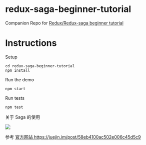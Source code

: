 # redux-saga-beginner-tutorial
Companion Repo for [Redux/Redux-saga beginner tutorial](http://yelouafi.github.io/redux-saga/docs/introduction/BeginnerTutorial.html)

# Instructions

Setup

```
cd redux-saga-beginner-tutorial
npm install
```
Run the demo
```
npm start
```
Run tests
```
npm test
```







关于 Saga 的使用 

![](http://oo0vme8mf.bkt.clouddn.com/15125700316212.jpg)


参考
[官方网站 ](https://github.com/redux-saga/redux-saga) 
https://juejin.im/post/58eb4100ac502e006c45d5c9







